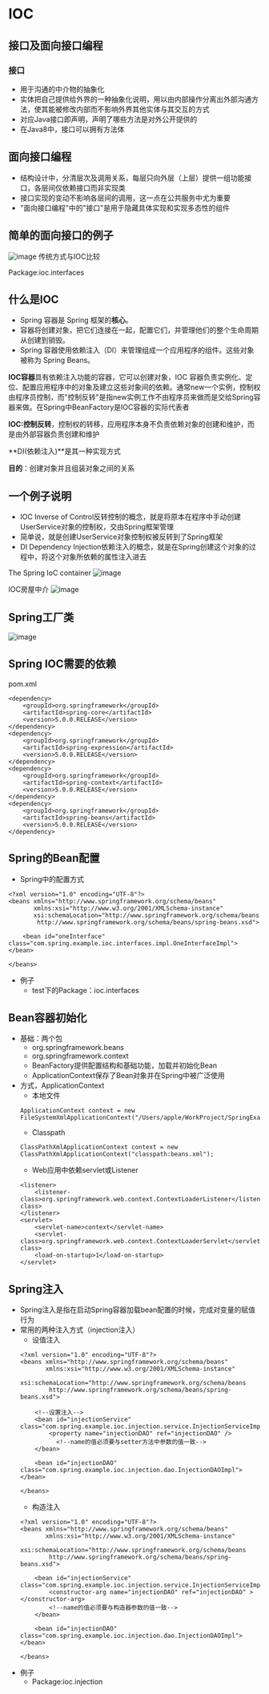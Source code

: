 # IOC
## 接口及面向接口编程
### 接口
- 用于沟通的中介物的抽象化
- 实体把自己提供给外界的一种抽象化说明，用以由内部操作分离出外部沟通方法，使其能被修改内部而不影响外界其他实体与其交互的方式
- 对应Java接口即声明，声明了哪些方法是对外公开提供的
- 在Java8中，接口可以拥有方法体

## 面向接口编程
- 结构设计中，分清层次及调用关系，每层只向外层（上层）提供一组功能接口，各层间仅依赖接口而非实现类
- 接口实现的变动不影响各层间的调用，这一点在公共服务中尤为重要
- "面向接口编程"中的"接口"是用于隐藏具体实现和实现多态性的组件

## 简单的面向接口的例子
![image](http://m.qpic.cn/psc?/V12A7VgS03zLND/QNsgOSLzUrTyB8UN2gSlSBG7G4kO*dxicjsLpW0YWlC6LNruD3A6XzwgHeY7IYNlXDCt5DxAlWcmQG0IFk8YeA!!/b&bo=vgY4BAAAAAADB6Y!&rf=viewer_4)
传统方式与IOC比较

Package:ioc.interfaces

## 什么是IOC
- Spring 容器是 Spring 框架的**核心**。
- 容器将创建对象，把它们连接在一起，配置它们，并管理他们的整个生命周期从创建到销毁。
- Spring 容器使用依赖注入（DI）来管理组成一个应用程序的组件。这些对象被称为 Spring Beans。

**IOC容器**具有依赖注入功能的容器，它可以创建对象，IOC 容器负责实例化、定位、配置应用程序中的对象及建立这些对象间的依赖。通常new一个实例，控制权由程序员控制，而"控制反转"是指new实例工作不由程序员来做而是交给Spring容器来做。在Spring中BeanFactory是IOC容器的实际代表者

**IOC:控制反转**，控制权的转移，应用程序本身不负责依赖对象的创建和维护，而是由外部容器负责创建和维护

**DI(依赖注入)**是其一种实现方式

**目的**：创建对象并且组装对象之间的关系

## 一个例子说明
- IOC Inverse of Control反转控制的概念，就是将原本在程序中手动创建UserService对象的控制权，交由Spring框架管理
- 简单说，就是创建UserService对象控制权被反转到了Spring框架
- DI Dependency Injection依赖注入的概念，就是在Spring创建这个对象的过程中，将这个对象所依赖的属性注入进去

The Spring IoC container
![image](http://m.qpic.cn/psc?/V12A7VgS03zLND/6RAq0V9V8Td2AB7JS6C71IZF8xE6uHUdDcRjDJ1qajThuAgKOtutyNidkQBaXccDxwSRB9uEOGDJUyonkbex9rEF2sZIDKpUXKv.hVpTn8w!/b&bo=pAMgAwAAAAADB6Y!&rf=viewer_4)

IOC房屋中介
![image](http://m.qpic.cn/psc?/V12A7VgS03zLND/6RAq0V9V8Td2AB7JS6C71MImTQZc5ZDU9MurwmmjFXPCpQSsR3mfkh94pM5.TRf2ABoqcidHpEeD5IbfPIfgw2h8O*MVCmGLDd59xMxWPbA!/b&bo=KgauAgAAAAADB6I!&rf=viewer_4)

## Spring工厂类
![image](http://m.qpic.cn/psc?/V12A7VgS03zLND/QNsgOSLzUrTyB8UN2gSlSHvqfv7zFNPOfUUfNSER8Qq1ZBFsLKDapmVhkqUdpdzAe2tVccYvO4L0neVyPrN0rQ!!/b&bo=LAU4BAAAAAADBzc!&rf=viewer_4)


## Spring IOC需要的依赖
pom.xml
```
<dependency>
    <groupId>org.springframework</groupId>
    <artifactId>spring-core</artifactId>
    <version>5.0.0.RELEASE</version>
</dependency>
<dependency>
    <groupId>org.springframework</groupId>
    <artifactId>spring-expression</artifactId>
    <version>5.0.0.RELEASE</version>
</dependency>
<dependency>
    <groupId>org.springframework</groupId>
    <artifactId>spring-context</artifactId>
    <version>5.0.0.RELEASE</version>
</dependency>
<dependency>
    <groupId>org.springframework</groupId>
    <artifactId>spring-beans</artifactId>
    <version>5.0.0.RELEASE</version>
</dependency>
```

## Spring的Bean配置
- Spring中的配置方式
```
<?xml version="1.0" encoding="UTF-8"?>
<beans xmlns="http://www.springframework.org/schema/beans"
       xmlns:xsi="http://www.w3.org/2001/XMLSchema-instance"
       xsi:schemaLocation="http://www.springframework.org/schema/beans
        http://www.springframework.org/schema/beans/spring-beans.xsd">

    <bean id="oneInterface" class="com.spring.example.ioc.interfaces.impl.OneInterfaceImpl"></bean>

</beans>
```
- 例子
    - test下的Package：ioc.interfaces
    
## Bean容器初始化
- 基础：两个包
    - org.springframework.beans
    - org.springframework.context
    - BeanFactory提供配置结构和基础功能，加载并初始化Bean
    - ApplicationContext保存了Bean对象并在Spring中被广泛使用
- 方式，ApplicationContext
    - 本地文件
    ```
    ApplicationContext context = new FileSystemXmlApplicationContext("/Users/apple/WorkProject/SpringExample/src/main/resources/beans.xml");
    ```
    - Classpath
    ```
    ClassPathXmlApplicationContext context = new ClassPathXmlApplicationContext("classpath:beans.xml");
    ```
    - Web应用中依赖servlet或Listener
    ```
    <listener>
        <listener-class>org.springframework.web.context.ContextLoaderListener</listener-class>
    </listener>
    <servlet>
        <servlet-name>context</servlet-name>
        <servlet-class>org.springframework.web.context.ContextLoaderServlet</servlet-class>
        <load-on-startup>1</load-on-startup>
    </servlet>
    ```
    
## Spring注入
- Spring注入是指在启动Spring容器加载bean配置的时候，完成对变量的赋值行为
- 常用的两种注入方式（injection注入）
    - 设值注入
    ```
    <?xml version="1.0" encoding="UTF-8"?>
    <beans xmlns="http://www.springframework.org/schema/beans"
           xmlns:xsi="http://www.w3.org/2001/XMLSchema-instance"
           xsi:schemaLocation="http://www.springframework.org/schema/beans
            http://www.springframework.org/schema/beans/spring-beans.xsd">
    
        <!--设置注入-->
        <bean id="injectionService" class="com.spring.example.ioc.injection.service.InjectionServiceImpl">
            <property name="injectionDAO" ref="injectionDAO" />
              <!--name的值必须要与setter方法中参数的值一致-->
        </bean>
    
        <bean id="injectionDAO" class="com.spring.example.ioc.injection.dao.InjectionDAOImpl"></bean>
    
    </beans>
    ```
    - 构造注入
    ```
    <?xml version="1.0" encoding="UTF-8"?>
    <beans xmlns="http://www.springframework.org/schema/beans"
           xmlns:xsi="http://www.w3.org/2001/XMLSchema-instance"
           xsi:schemaLocation="http://www.springframework.org/schema/beans
            http://www.springframework.org/schema/beans/spring-beans.xsd">
    
        <bean id="injectionService" class="com.spring.example.ioc.injection.service.InjectionServiceImpl">
            <constructor-arg name="injectionDAO" ref="injectionDAO" ></constructor-arg>
            <!--name的值必须要与构造器参数的值一致-->
        </bean>
    
        <bean id="injectionDAO" class="com.spring.example.ioc.injection.dao.InjectionDAOImpl"></bean>
    
    </beans>
    ```
- 例子
    - Package:ioc.injection